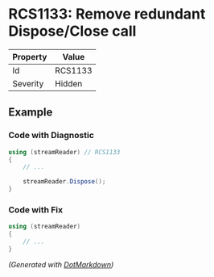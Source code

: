 # RCS1133: Remove redundant Dispose/Close call

| Property | Value   |
| -------- | ------- |
| Id       | RCS1133 |
| Severity | Hidden  |

## Example

### Code with Diagnostic

```csharp
using (streamReader) // RCS1133
{
    // ...

    streamReader.Dispose();
}
```

### Code with Fix

```csharp
using (streamReader)
{
    // ...
}
```


*\(Generated with [DotMarkdown](http://github.com/JosefPihrt/DotMarkdown)\)*